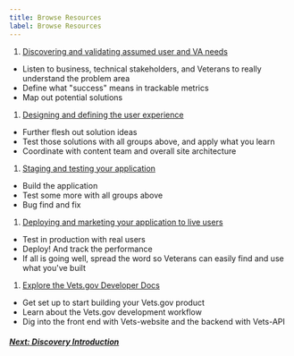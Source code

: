 ```yaml
---
title: Browse Resources
label: Browse Resources
---
```

1. [Discovering and validating assumed user and VA needs](../discovery/discovery-introduction)
  - Listen to business, technical stakeholders, and Veterans to really understand the problem area
  - Define what "success" means in trackable metrics
  - Map out potential solutions
1. [Designing and defining the user experience](../define-and-design/define-and-design-introduction)
  - Further flesh out solution ideas
  - Test those solutions with all groups above, and apply what you learn
  - Coordinate with content team and overall site architecture
1. [Staging and testing your application](../building-and-testing/building-and-testing-intro)
  - Build the application
  - Test some more with all groups above
  - Bug find and fix
1. [Deploying and marketing your application to live users](../deploy-your-app/deploy-intro)
  - Test in production with real users
  - Deploy! And track the performance
  - If all is going well, spread the word so Veterans can easily find and use what you've built
1. [Explore the Vets.gov Developer Docs](../vets-developer-docs/getting-started)
  - Get set up to start building your Vets.gov product
  - Learn about the Vets.gov development workflow
  - Dig into the front end with Vets-website and the backend with Vets-API

  <!-- Next Button -->
  <a href='../discovery/discovery-introduction'><div class="next-button"><h5 class="next-text">Next: Discovery Introduction</h5></div></a>

